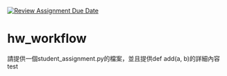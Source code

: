 [![Review Assignment Due Date](https://classroom.github.com/assets/deadline-readme-button-22041afd0340ce965d47ae6ef1cefeee28c7c493a6346c4f15d667ab976d596c.svg)](https://classroom.github.com/a/Nz0sabRd)
# hw_workflow
請提供一個student_assignment.py的檔案，並且提供def add(a, b)的詳細內容 test 

